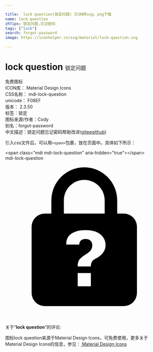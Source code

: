 ```yaml
---

title:  lock question(锁定问题) ICON转svg、png下载
name: lock-question
zhTips: 锁定问题,忘记密码
tags: ["lock"]
search: forgot-password
image: https://iconhelper.cn/svg/material/lock-question.svg

---
```


# lock question  <small style="font-size: 60%;font-weight: 100">锁定问题</small>


<div class="detail-page">
<p>
<span><span class="badge-success badge">免费图标</span> </span>
<br/>
<span>
ICON库：
<span class="badge-secondary badge">Material Design Icons</span> 
</span>
<br/>
<span>
CSS名称：
<span class="badge-secondary badge">mdi-lock-question</span> 
</span>
<br/>
<span>
unicode：
<span class="badge-secondary badge">F08EF</span> 
<copy-btn content='F08EF' btn-title=""></copy-btn>
<copy-btn :content='String.fromCodePoint(parseInt("F08EF", 16))' btn-title="复制U"></copy-btn>
</span>
<br/>
<span>
版本：
<span class="badge-secondary badge">2.3.50</span> 
</span><br/><span>标签：<span class="badge-light badge"><router-link to="/tags/lock.html">锁定</router-link></span></span>
<br/>
<span>图标来源/作者：<span class="badge-light badge">Cody</span></span> 
<br/>
<span>别名：<span class="badge-light badge">forgot-password</span></span><br/><span class="zh-detail">中文描述：<span class="badge-primary badge">锁定问题</span><span class="badge-primary badge">忘记密码</span><span class="help-link"><span>帮助改进</span>(<a href="https://gitee.com/liuwave/icon-helper/edit/master/json/material/lock-question.json" target="_blank" rel="noopener noreferrer">gitee</a><a href="https://github.com/liuwave/icon-helper/edit/master/json/material/lock-question.json" target="_blank" rel="noopener noreferrer">github</a></span>)</span><br/>
</p>
</div>
<div class="alert alert-dark">
  <i class="mdi mdi-lock-question mdi-48px"></i>
  <i class="mdi mdi-lock-question mdi-36px"></i>
  <i class="mdi mdi-lock-question mdi-24px"></i>
  <i class="mdi mdi-lock-question mdi-18px"></i>
</div>
<div>
  <p>引入css文件后，可以用<code>&lt;span&gt;</code>包裹，放在页面中。具体如下所示：    
  </p>
  <div class="alert alert-primary" style="font-size: 14px">
    &lt;span class="mdi mdi-lock-question" aria-hidden="true"&gt;&lt;/span&gt;
    <copy-btn content='<span class="mdi mdi-lock-question" aria-hidden="true"></span>'></copy-btn>
  </div>
  <div class="alert alert-secondary">
    <i class="mdi mdi-lock-question"
    style="font-size: 24px"
    aria-hidden="true"></i> mdi-lock-question
    <copy-btn content="mdi-lock-question" btn-title="复制图标名称"></copy-btn>
  </div>
</div>
<div id="svg" class="svg-wrap">
<svg xmlns="http://www.w3.org/2000/svg" viewBox="0 0 24 24"><path d="M12,1A5,5 0 0,0 7,6V8H6A2,2 0 0,0 4,10V20A2,2 0 0,0 6,22H18A2,2 0 0,0 20,20V10A2,2 0 0,0 18,8H17V6A5,5 0 0,0 12,1M12,2.9C13.71,2.9 15.1,4.29 15.1,6V8H8.9V6C8.9,4.29 10.29,2.9 12,2.9M12.19,10.5C13.13,10.5 13.88,10.71 14.42,11.12C14.96,11.54 15.23,12.1 15.23,12.8C15.23,13.24 15.08,13.63 14.79,14C14.5,14.36 14.12,14.64 13.66,14.85C13.4,15 13.23,15.15 13.14,15.32C13.05,15.5 13,15.72 13,16H11C11,15.5 11.1,15.16 11.29,14.92C11.5,14.68 11.84,14.4 12.36,14.08C12.62,13.94 12.83,13.76 13,13.54C13.14,13.33 13.22,13.08 13.22,12.8C13.22,12.5 13.13,12.28 12.95,12.11C12.77,11.93 12.5,11.85 12.19,11.85C11.92,11.85 11.7,11.92 11.5,12.06C11.34,12.2 11.24,12.41 11.24,12.69H9.27C9.22,12 9.5,11.4 10.05,11.04C10.59,10.68 11.3,10.5 12.19,10.5M11,17H13V19H11V17Z" /></svg>
</div>
<detail full-name='mdi-lock-question'></detail>
<div class="icon-detail__container">
<p>关于“<b>lock question</b>”的评论:</p>
</div>
<Vssue title="关于“lock question”的评论" />    
<div><p>图标lock question来源于Material Design Icons，可免费使用，更多关于 Material Design Icons的信息，参见：<a target="_blank" href="https://iconhelper.cn/material.html"> Material Design Icons</a>
</p></div>
